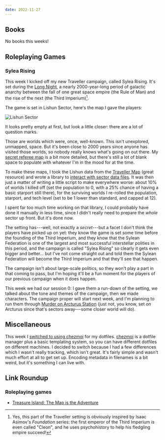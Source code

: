 ```yaml
---
date: 2022-11-27
---
```


## Books

No books this weeks!


## Roleplaying Games

### Sylea Rising

This week I kicked off my new Traveller campaign, called Sylea Rising.  It's set
during the [Long Night][], a nearly 2000-year-long period of galactic anarchy
between the fall of one great space empire (the Rule of Man) and the rise of the
next (the Third Imperium)[^foundation].

[^foundation]: Yes, this part of the Traveller setting is obviously inspired by
  Isaac Asimov's *Foundation* series: the first emperor of the Third Imperium is
  even called "Cleon", and he uses psychohistory to help his fledgling empire
  succeed!

The game is set in Lishun Sector, here's the map I gave the players:

![Lishun Sector](notes/219/lishun-poster--players.png)

It looks pretty empty at first, but look a little closer: there are a lot of
question marks.

Those are worlds which were, once, well-known.  This isn't unexplored, unmapped,
space.  But it's been close to 2000 years since anyone has visited those worlds,
so nobody really knows what's going on out there.  My [secret referee map][] is
a bit more detailed, but there's still a lot of blank space to populate with
whatever I'm in the mood for at the time.

To make these maps, I took the Lishun data from the [Traveller Map][] (great
resource) and wrote a library to [interact with sector data files][].  It was
then just a matter of writing a little script to make everywhere worse: about
10% of worlds I killed off (set the population to 0, with a 25% chance of having
a basic starport still there), for the surviving worlds I re-rolled the
population, starport, and tech level (set to be 1 lower than standard, and
capped at 12).

I spent far too much time working on that library, I could probably have done it
manually in less time, since I didn't really need to prepare the *whole* sector
up front.  But it's done now.

The setting has---well, not exactly a *secret*---but a facet I don't think the
players have picked up on yet: they know the game is set some time before the
founding of the Third Imperium, and they know that the Sylean Federation is one
of the largest and most successful interstellar polities in this period, and the
campaign is called "Sylea Rising" so clearly it gets even bigger and
better... but I've not come straight out and told them the Sylean Federation
will become the Third Imperium and that they'll see that happen.

The campaign isn't about large-scale politics, so they won't play a part in that
coming to pass, but I'm hoping it'll be a fun moment for the players of our
previous campaign when it does happen.

This week we had our session 0: I gave them a run-down of the setting, we talked
about the tone and themes of the campaign, then we made characters.  The
campaign proper will start next week, and I'm planning to run them through
[Murder on Arcturus Station][] (just not, you know, set *on* Arcturus since
that's sectors away---some closer world will do).

[Long Night]: https://wiki.travellerrpg.com/Long_Night
[secret referee map]: notes/219/lishun-poster.png
[Traveller Map]: https://travellermap.com/
[interact with sector data files]: https://github.com/barrucadu/dotfiles/blob/master/private_dot_local/private_share/python/personal-packages/t5secdatlib.py
[Murder on Arcturus Station]: https://www.youtube.com/watch?v=HZ6M8pGa138


## Miscellaneous

This week I [switched to using chezmoi][] for my dotfiles.  [chezmoi][] is a
dotfile manager plus a basic templating system, so you can have different
dotfiles on different machines.  I decided to switch because I had a few
differences which I wasn't really tracking, which isn't great.  It's fairly
simple and wasn't much effort at all to get set up.  Encoding metadata in
filenames is a bit weird, but it's something I can live with.

[switched to using chezmoi]: https://github.com/barrucadu/dotfiles/pull/3
[chezmoi]: https://www.chezmoi.io/


## Link Roundup

### Roleplaying games

- [Treasure Island: The Map is the Adventure](https://thealexandrian.net/wordpress/48710/roleplaying-games/the-map-is-the-adventure)
